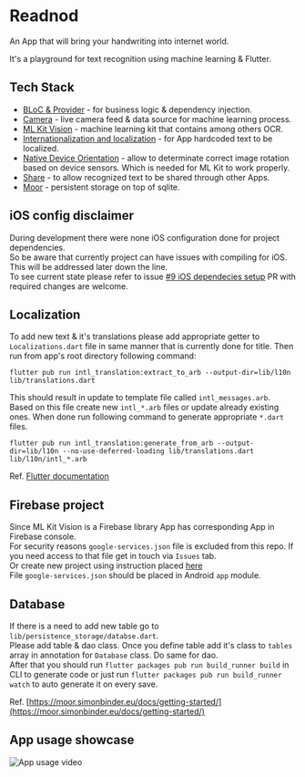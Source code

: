 # Readnod

An App that will bring your handwriting into internet world.

It's  a playground for text recognition using machine learning & Flutter.

## Tech Stack

* [BLoC & Provider](https://pub.dev/packages/flutter_bloc)
\- for business logic & dependency injection.
* [Camera](https://pub.dev/packages/camera)
\- live camera feed & data source for machine learning process.
* [ML Kit Vision](https://pub.dev/packages/firebase_ml_vision#-readme-tab-)
\- machine learning kit that contains among others OCR.
* [Internationalization and localization](https://pub.dev/packages/intl)
\- for App hardcoded text to be localized.
* [Native Device Orientation](https://pub.dev/packages/native_device_orientation#-readme-tab-)
\- allow to determinate correct image rotation based on device sensors.
Which is needed for ML Kit to work properly.
* [Share](https://pub.dev/packages/share#-readme-tab-)
\- to allow recognized text to be shared through other Apps.
* [Moor](https://pub.dev/packages/moor#-readme-tab-)
\- persistent storage on top of sqlite.


## iOS config disclaimer
During development there were none iOS configuration done for project dependencies.  
So be aware that currently project can have issues with compiling for iOS.  
This will be addressed later down the line.  
To see current state please refer to issue [#9 iOS dependecies setup](https://github.com/softwarehutpl/Flutter_ML_playground/issues/9)
PR with required changes are welcome.

## Localization
To add new text & it's translations please add appropriate getter to
`Localizations.dart` file in same manner that is currently done for title.
Then run from app's root directory following command:
```
flutter pub run intl_translation:extract_to_arb --output-dir=lib/l10n lib/translations.dart
```

This should result in update to template file called `intl_messages.arb`.  
Based on this file create new `intl_*.arb` files or update already existing ones.
When done run following command to generate appropriate `*.dart` files.
```
flutter pub run intl_translation:generate_from_arb --output-dir=lib/l10n --no-use-deferred-loading lib/translations.dart lib/l10n/intl_*.arb
```

Ref. [Flutter documentation](https://flutter.dev/docs/development/accessibility-and-localization/internationalization)

## Firebase project
Since ML Kit Vision is a Firebase library App has corresponding App in Firebase console.  
For security reasons `google-services.json` file is excluded from this repo.
If you need access to that file get in touch via `Issues` tab.  
Or create new project using instruction placed [here](https://codelabs.developers.google.com/codelabs/flutter-firebase/#6)  
File `google-services.json` should be placed in Android `app` module.

## Database
If there is a need to add new table go to `lib/persistence_storage/databse.dart`.  
Please add table & dao class. Once you define table add it's class to `tables`  
array in annotation for `Database` class. Do same for dao.  
After that you should run
`flutter packages pub run build_runner build` in CLI to generate code or
just run `flutter packages pub run build_runner watch` to auto generate it
on every save.

Ref. [https://moor.simonbinder.eu/docs/getting-started/](https://moor.simonbinder.eu/docs/getting-started/)

## App usage showcase

![App usage video](https://raw.githubusercontent.com/softwarehutpl/Flutter_ML_playground/feature/i-5_video_in_readme/gifs/app_usage.gif)
